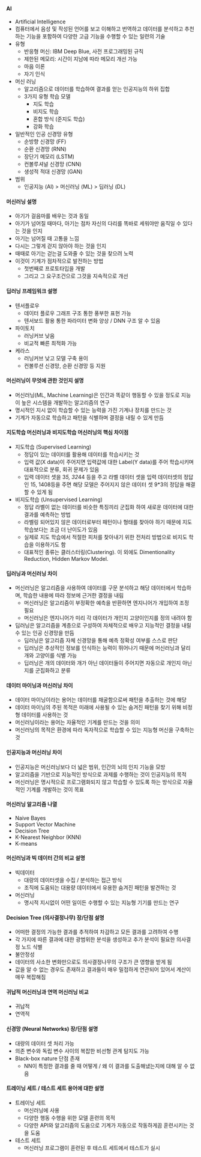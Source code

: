 #### AI

- Artificial Intelligence
- 컴퓨터에서 음성 및 작성된 언어를 보고 이해하고 번역하고 데이터를 분석하고 추천하는 기능을 포함하여 다양한 고급 기능을 수행할 수 있는 일련의 기술
- 유형
  - 반응형 머신: IBM Deep Blue, 사전 프로그래밍된 규칙
  - 제한된 메모리: 시간이 지남에 따라 메모리 개선 가능
  - 마음 이론
  - 자기 인식
- 머신 러닝
  - 알고리즘으로 데이터를 학습하여 결과를 얻는 인공지능의 하위 집합
  - 3가지 유형 학습 모델
    - 지도 학습
    - 비지도 학습
    - 혼합 방식 (준지도 학습)
    - 강화 학습
- 일반적인 인공 신경망 유형
  - 순방향 신경망 (FF)
  - 순환 신경망 (RNN)
  - 장단기 메모리 (LSTM)
  - 컨볼루셔널 신경망 (CNN)
  - 생성적 적대 신경망 (GAN)
- 범위
  - 인공지능 (AI) > 머신러닝 (ML) > 딥러닝 (DL)

#### 머신러닝 설명

- 아기가 걸음마를 배우는 것과 동일
- 아기가 넘어질 때마다, 아기는 점차 자신의 다리를 똑바로 세워야만 움직일 수 있다는 것을 인지
- 아기는 넘어질 때 고통을 느낌
- 다시는 그렇게 걷지 않아야 하는 것을 인지
- 때때로 아기는 걷는걸 도와줄 수 있는 것을 찾으려 노력
- 이것이 기계가 점차적으로 발전하는 방법
  - 첫번째로 프로토타입을 개발
  - 그리고 그 요구조건으로 그것을 지속적으로 개선

#### 딥러닝 프레임워크 설명

- 텐서플로우
  - 데이터 플로우 그래프 구조 통한 풍부한 표현 가능
  - 텐서보드 활용 통한 파라미터 변화 양상 / DNN 구조 알 수 있음
- 파이토치
  - 러닝커브 낮음
  - 비교적 빠른 최적화 가능
- 케라스
  - 러닝커브 낮고 모델 구축 용이
  - 컨볼루션 신경망, 순환 신경망 등 지원

#### 머신러닝이 무엇에 관한 것인지 설명

- 머신러닝(ML, Machine Learning)은 인간과 똑같이 행동할 수 있을 정도로 지능이 높은 시스템을 개발하는 알고리즘의 연구
- 명시적인 지시 없이 학습할 수 있는 능력을 가진 기계나 장치를 만드는 것
- 기계가 자동으로 학습하고 패턴을 식별하며 결정을 내릴 수 있게 만듬

#### 지도학습 머신러닝과 비지도학습 머신러닝의 핵심 차이점

- 지도학습 (Supervised Learning)
  - 정답이 있는 데이터를 활용해 데이터를 학습시키는 것
  - 입력 값(X data)이 주어지면 입력값에 대한 Label(Y data)를 주어 학습시키며 대표적으로 분류, 회귀 문제가 있음
  - 입력 데이터 셋을 3*5, 32*44 등을 주고 라벨 데이터 셋을 입력 데이터셋의 정답인 15, 1408등을 주면 해당 모델은 주어지지 않은 데이터 셋 9\*3의 정답을 해결할 수 있게 됨
- 비지도학습 (Unsupervised Learning)
  - 정답 라벨이 없는 데이터를 비슷한 특징끼리 군집화 하여 새로운 데이터에 대한 결과를 예측하는 방법
  - 라벨링 되어있지 않은 데이터로부터 패턴이나 형태를 찾아야 하기 때문에 지도학습보다는 조금 더 난이도가 있음
  - 실제로 지도 학습에서 적절한 피처를 찾아내기 위한 전처리 방법으로 비지도 학습을 이용하기도 함
  - 대표적인 종류는 클러스터링(Clustering). 이 외에도 Dimentionality Reduction, Hidden Markov Model.

#### 딥러닝과 머신러닝 차이

- 머신러닝은 알고리즘을 사용하여 데이터를 구문 분석하고 해당 데이터에서 학습하며, 학습한 내용에 따라 정보에 근거한 결정을 내림
  - 머신러닝은 알고리즘이 부정확한 예측을 반환하면 엔지니어가 개입하여 조정 필요
  - 머신러닝은 엔지니어가 미리 각 데이터가 개인지 고양이인지를 정의 내려야 함
- 딥러닝은 알고리즘을 계층으로 구성하여 자체적으로 배우고 지능적인 결정을 내릴 수 있는 인공 신경망을 만듬
  - 딥러닝은 알고리즘 자체 신경망을 통해 예측 정확성 여부를 스스로 판단
  - 딥러닝은 추상적인 정보를 인식하는 능력이 뛰어나기 때문에 머신러닝과 달리 개와 고양이를 식별 가능
  - 딥러닝은 개의 데이터와 개가 아닌 데이터들이 주어지면 자동으로 개인지 아닌지를 군집화하고 분류

#### 데이터 마이닝과 머신러닝 차이

- 데이터 마이닝이라는 용어는 데이터를 채굴함으로써 패턴을 추출하는 것에 해당
- 데이터 마이닝의 주된 목적은 미래에 사용될 수 있는 숨겨진 패턴을 찾기 위해 비정형 데이터를 사용하는 것
- 머신러닝이라는 용어는 자율적인 기계를 만드는 것을 의미
- 머신러닝의 목적은 환경에 따라 독자적으로 학습할 수 있는 지능형 머신을 구축하는 것

#### 인공지능과 머신러닝 차이

- 인공지능은 머신러닝보다 더 넓은 범위, 인간의 뇌의 인지 기능을 모방
- 알고리즘을 기반으로 지능적인 방식으로 과제를 수행하는 것이 인공지능의 목적
- 머신러닝은 명시적으로 프로그램화되지 않고 학습할 수 있도록 하는 방식으로 자율적인 기계를 개발하는 것이 목표

#### 머신러닝 알고리즘 나열

- Naive Bayes
- Support Vector Machine
- Decision Tree
- K-Nearest Neighbor (KNN)
- K-means

#### 머신러닝과 빅 데이터 간의 비교 설명

- 빅데이터
  - 대량의 데이터셋을 수집 / 분석하는 접근 방식
  - 조직에 도움되는 대용량 데이터에서 유용한 숨겨진 패턴을 발견하는 것
- 머신러닝
  - 명시적 지시없이 어떤 일이든 수행할 수 있는 지능형 기기를 만드는 연구

#### Decision Tree (의사결정나무) 장/단점 설명

- 어떠한 결정의 가능한 결과를 추적하여 차감하고 모든 결과를 고려하여 수행
- 각 가지에 따른 결과에 대한 광범위한 분석을 생성하고 추가 분석이 필요한 의사결정 노드 식별
- 불안정성
- 데이터의 사소한 변화만으로도 의사결정나무의 구조가 큰 영향을 받게 됨
- 값을 알 수 없는 경우도 존재하고 결과들이 매우 밀접하게 연관되어 있어서 계산이 매우 복잡해짐

#### 귀납적 머신러닝과 연역 머신러닝 비교

- 귀납적
- 연역적

#### 신경망 (Neural Networks) 장/단점 설명

- 대량의 데이터 셋 처리 가능
- 의존 변수와 독립 변수 사이의 복잡한 비선형 관계 탐지도 가능
- Black-box nature 단점 존재
  - NN이 특정한 결과를 줄 때 어떻게 / 왜 이 결과를 도출해냈는지에 대해 알 수 없음

#### 트레이닝 세트 / 테스트 세트 용어에 대한 설명

- 트레이닝 세트
  - 머신러닝에 사용
  - 다양한 행동 수행을 위한 모델 훈련의 목적
  - 다양한 API와 알고리즘의 도움으로 기계가 자동으로 작동하게끔 훈련시키는 것을 도움
- 테스트 세트
  - 머신러닝 프로그램이 훈련된 후 테스트 세트에서 테스트가 실시
